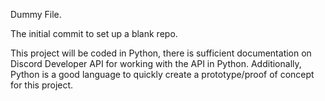 Dummy File.

The initial commit to set up a blank repo.

This project will be coded in Python, there is sufficient documentation on Discord Developer API for working with the API in Python. Additionally, Python is a good language to quickly create a prototype/proof of concept for this project.
